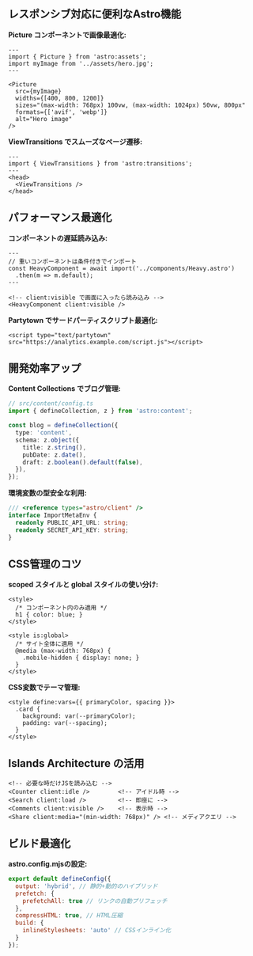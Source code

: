 ## レスポンシブ対応に便利なAstro機能

**Picture コンポーネントで画像最適化:**
```astro
---
import { Picture } from 'astro:assets';
import myImage from '../assets/hero.jpg';
---

<Picture 
  src={myImage} 
  widths={[400, 800, 1200]} 
  sizes="(max-width: 768px) 100vw, (max-width: 1024px) 50vw, 800px"
  formats={['avif', 'webp']} 
  alt="Hero image"
/>
```

**ViewTransitions でスムーズなページ遷移:**
```astro
---
import { ViewTransitions } from 'astro:transitions';
---
<head>
  <ViewTransitions />
</head>
```

## パフォーマンス最適化

**コンポーネントの遅延読み込み:**
```astro
---
// 重いコンポーネントは条件付きでインポート
const HeavyComponent = await import('../components/Heavy.astro')
  .then(m => m.default);
---

<!-- client:visible で画面に入ったら読み込み -->
<HeavyComponent client:visible />
```

**Partytown でサードパーティスクリプト最適化:**
```astro
<script type="text/partytown" src="https://analytics.example.com/script.js"></script>
```

## 開発効率アップ

**Content Collections でブログ管理:**
```ts
// src/content/config.ts
import { defineCollection, z } from 'astro:content';

const blog = defineCollection({
  type: 'content',
  schema: z.object({
    title: z.string(),
    pubDate: z.date(),
    draft: z.boolean().default(false),
  }),
});
```

**環境変数の型安全な利用:**
```ts
/// <reference types="astro/client" />
interface ImportMetaEnv {
  readonly PUBLIC_API_URL: string;
  readonly SECRET_API_KEY: string;
}
```

## CSS管理のコツ

**scoped スタイルと global スタイルの使い分け:**
```astro
<style>
  /* コンポーネント内のみ適用 */
  h1 { color: blue; }
</style>

<style is:global>
  /* サイト全体に適用 */
  @media (max-width: 768px) {
    .mobile-hidden { display: none; }
  }
</style>
```

**CSS変数でテーマ管理:**
```astro
<style define:vars={{ primaryColor, spacing }}>
  .card {
    background: var(--primaryColor);
    padding: var(--spacing);
  }
</style>
```

## Islands Architecture の活用

```astro
<!-- 必要な時だけJSを読み込む -->
<Counter client:idle />        <!-- アイドル時 -->
<Search client:load />         <!-- 即座に -->
<Comments client:visible />    <!-- 表示時 -->
<Share client:media="(min-width: 768px)" /> <!-- メディアクエリ -->
```

## ビルド最適化

**astro.config.mjsの設定:**
```js
export default defineConfig({
  output: 'hybrid', // 静的+動的のハイブリッド
  prefetch: {
    prefetchAll: true // リンクの自動プリフェッチ
  },
  compressHTML: true, // HTML圧縮
  build: {
    inlineStylesheets: 'auto' // CSSインライン化
  }
});
```